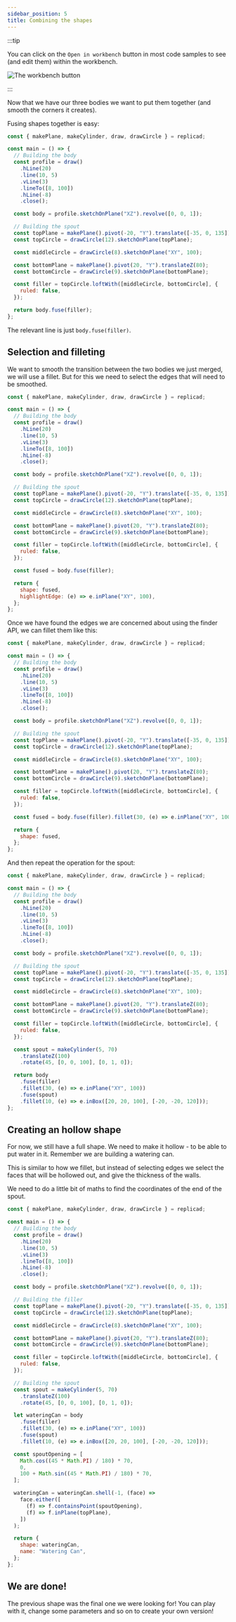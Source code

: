```yaml
---
sidebar_position: 5
title: Combining the shapes
---
```


:::tip

<div style={{display: "flex", flexDirection: "row", justifyContent:
"space-between"}}>

<div style={{maxWidth: "calc(100% - 120px)"}}>

You can click on the `Open in workbench` button in most code samples to see (and
edit them) within the workbench.

</div>

<div style={{width: "100px"}}>
<img src="/img/tutorial/workbench.png" alt="The workbench button" />
</div>
</div>

:::

Now that we have our three bodies we want to put them together (and smooth the
corners it creates).

Fusing shapes together is easy:

```js withWorkbench {28}
const { makePlane, makeCylinder, draw, drawCircle } = replicad;

const main = () => {
  // Building the body
  const profile = draw()
    .hLine(20)
    .line(10, 5)
    .vLine(3)
    .lineTo([8, 100])
    .hLine(-8)
    .close();

  const body = profile.sketchOnPlane("XZ").revolve([0, 0, 1]);

  // Building the spout
  const topPlane = makePlane().pivot(-20, "Y").translate([-35, 0, 135]);
  const topCircle = drawCircle(12).sketchOnPlane(topPlane);

  const middleCircle = drawCircle(8).sketchOnPlane("XY", 100);

  const bottomPlane = makePlane().pivot(20, "Y").translateZ(80);
  const bottomCircle = drawCircle(9).sketchOnPlane(bottomPlane);

  const filler = topCircle.loftWith([middleCircle, bottomCircle], {
    ruled: false,
  });

  return body.fuse(filler);
};
```

The relevant line is just `body.fuse(filler)`.

## Selection and filleting

We want to smooth the transition between the two bodies we just merged, we will
use a fillet. But for this we need to select the edges that will need to be
smoothed.

```js {28-33} withWorkbench
const { makePlane, makeCylinder, draw, drawCircle } = replicad;

const main = () => {
  // Building the body
  const profile = draw()
    .hLine(20)
    .line(10, 5)
    .vLine(3)
    .lineTo([8, 100])
    .hLine(-8)
    .close();

  const body = profile.sketchOnPlane("XZ").revolve([0, 0, 1]);

  // Building the spout
  const topPlane = makePlane().pivot(-20, "Y").translate([-35, 0, 135]);
  const topCircle = drawCircle(12).sketchOnPlane(topPlane);

  const middleCircle = drawCircle(8).sketchOnPlane("XY", 100);

  const bottomPlane = makePlane().pivot(20, "Y").translateZ(80);
  const bottomCircle = drawCircle(9).sketchOnPlane(bottomPlane);

  const filler = topCircle.loftWith([middleCircle, bottomCircle], {
    ruled: false,
  });

  const fused = body.fuse(filler);

  return {
    shape: fused,
    highlightEdge: (e) => e.inPlane("XY", 100),
  };
};
```

Once we have found the edges we are concerned about using the finder API, we can
fillet them like this:

```js {28} withWorkbench
const { makePlane, makeCylinder, draw, drawCircle } = replicad;

const main = () => {
  // Building the body
  const profile = draw()
    .hLine(20)
    .line(10, 5)
    .vLine(3)
    .lineTo([8, 100])
    .hLine(-8)
    .close();

  const body = profile.sketchOnPlane("XZ").revolve([0, 0, 1]);

  // Building the spout
  const topPlane = makePlane().pivot(-20, "Y").translate([-35, 0, 135]);
  const topCircle = drawCircle(12).sketchOnPlane(topPlane);

  const middleCircle = drawCircle(8).sketchOnPlane("XY", 100);

  const bottomPlane = makePlane().pivot(20, "Y").translateZ(80);
  const bottomCircle = drawCircle(9).sketchOnPlane(bottomPlane);

  const filler = topCircle.loftWith([middleCircle, bottomCircle], {
    ruled: false,
  });

  const fused = body.fuse(filler).fillet(30, (e) => e.inPlane("XY", 100));

  return {
    shape: fused,
  };
};
```

And then repeat the operation for the spout:

```js withWorkbench {32-36}
const { makePlane, makeCylinder, draw, drawCircle } = replicad;

const main = () => {
  // Building the body
  const profile = draw()
    .hLine(20)
    .line(10, 5)
    .vLine(3)
    .lineTo([8, 100])
    .hLine(-8)
    .close();

  const body = profile.sketchOnPlane("XZ").revolve([0, 0, 1]);

  // Building the spout
  const topPlane = makePlane().pivot(-20, "Y").translate([-35, 0, 135]);
  const topCircle = drawCircle(12).sketchOnPlane(topPlane);

  const middleCircle = drawCircle(8).sketchOnPlane("XY", 100);

  const bottomPlane = makePlane().pivot(20, "Y").translateZ(80);
  const bottomCircle = drawCircle(9).sketchOnPlane(bottomPlane);

  const filler = topCircle.loftWith([middleCircle, bottomCircle], {
    ruled: false,
  });

  const spout = makeCylinder(5, 70)
    .translateZ(100)
    .rotate(45, [0, 0, 100], [0, 1, 0]);

  return body
    .fuse(filler)
    .fillet(30, (e) => e.inPlane("XY", 100))
    .fuse(spout)
    .fillet(10, (e) => e.inBox([20, 20, 100], [-20, -20, 120]));
};
```

## Creating an hollow shape

For now, we still have a full shape. We need to make it hollow - to be able to
put water in it. Remember we are building a watering can.

This is similar to how we fillet, but instead of selecting edges we select the
faces that will be hollowed out, and give the thickness of the walls.

We need to do a little bit of maths to find the coordinates of the end of the
spout.

```js {39-50} withWorkbench
const { makePlane, makeCylinder, draw, drawCircle } = replicad;

const main = () => {
  // Building the body
  const profile = draw()
    .hLine(20)
    .line(10, 5)
    .vLine(3)
    .lineTo([8, 100])
    .hLine(-8)
    .close();

  const body = profile.sketchOnPlane("XZ").revolve([0, 0, 1]);

  // Building the filler
  const topPlane = makePlane().pivot(-20, "Y").translate([-35, 0, 135]);
  const topCircle = drawCircle(12).sketchOnPlane(topPlane);

  const middleCircle = drawCircle(8).sketchOnPlane("XY", 100);

  const bottomPlane = makePlane().pivot(20, "Y").translateZ(80);
  const bottomCircle = drawCircle(9).sketchOnPlane(bottomPlane);

  const filler = topCircle.loftWith([middleCircle, bottomCircle], {
    ruled: false,
  });

  // Building the spout
  const spout = makeCylinder(5, 70)
    .translateZ(100)
    .rotate(45, [0, 0, 100], [0, 1, 0]);

  let wateringCan = body
    .fuse(filler)
    .fillet(30, (e) => e.inPlane("XY", 100))
    .fuse(spout)
    .fillet(10, (e) => e.inBox([20, 20, 100], [-20, -20, 120]));

  const spoutOpening = [
    Math.cos((45 * Math.PI) / 180) * 70,
    0,
    100 + Math.sin((45 * Math.PI) / 180) * 70,
  ];

  wateringCan = wateringCan.shell(-1, (face) =>
    face.either([
      (f) => f.containsPoint(spoutOpening),
      (f) => f.inPlane(topPlane),
    ])
  );

  return {
    shape: wateringCan,
    name: "Watering Can",
  };
};
```

## We are done!

The previous shape was the final one we were looking for! You can play with it,
change some parameters and so on to create your own version!
